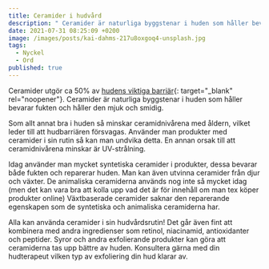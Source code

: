 ```yaml
---
title: Ceramider i hudvård
description: " Ceramider är naturliga byggstenar i huden som håller bevarar fukten och håller den\_mjuk och smidig.\_"
date: 2021-07-31 08:25:09 +0200
image: /images/posts/kai-dahms-217u8oxgoq4-unsplash.jpg
tags:
  - Nyckel
  - Ord
published: true
---
```

Ceramider utgör ca 50% av&nbsp;[hudens viktiga barriär](/2021/07/25/bevara-en-stark-hudbarri%C3%A4r/){: target="_blank" rel="noopener"}. Ceramider är naturliga byggstenar i huden som h&aring;ller bevarar fukten och h&aring;ller den mjuk och smidig.&nbsp;

Som allt annat bra i huden s&aring; minskar ceramidniv&aring;rena med &aring;ldern, vilket leder till att hudbarriären försvagas. Använder man produkter med ceramider i sin rutin s&aring; kan man undvika detta. En annan orsak till att ceramidniv&aring;rena minskar är UV-str&aring;lning.&nbsp;

Idag använder man mycket syntetiska ceramider i produkter, dessa bevarar b&aring;de fukten och reparerar huden. Man kan även utvinna ceramider fr&aring;n djur och växter. De animaliska ceramiderna används nog inte s&aring; mycket idag (men det kan vara bra att kolla upp vad det är för inneh&aring;ll om man tex köper produkter online) Växtbaserade ceramider saknar den reparerande egenskapen som de syntetiska och animaliska ceramiderna har.&nbsp;

Alla kan använda ceramider i sin hudv&aring;rdsrutin\! Det g&aring;r även fint att kombinera med andra ingredienser som retinol, niacinamid, antioxidanter och peptider. Syror och andra exfolierande produkter kan göra att ceramiderna tas upp bättre av huden. Konsultera gärna med din hudterapeut vilken typ av exfoliering din hud klarar av.
